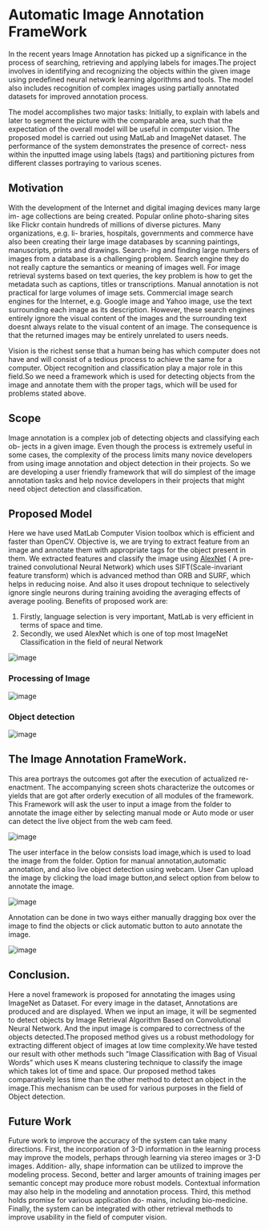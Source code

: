 # Automatic Image Annotation FrameWork
In the recent years Image Annotation has picked up a significance in the process of searching, retrieving and applying labels for images.The project involves in identifying and recognizing the objects within the given image using predefined neural network learning algorithms and tools. The model also includes recognition of complex images using partially annotated datasets for improved annotation process. 

The model accomplishes two major tasks: Initially, to explain with labels and later to segment the picture with the comparable area, such that the expectation of the overall model will be useful in computer vision. The proposed model is carried out using MatLab and ImageNet dataset. The performance of the system demonstrates the presence of correct- ness within the inputted image using labels (tags) and partitioning pictures from different classes portraying to various scenes.

## Motivation

With the development of the Internet and digital imaging devices many large im- age collections are being created. Popular online photo-sharing sites like Flickr contain hundreds of millions of diverse pictures. Many organizations, e.g. li- braries, hospitals, governments and commerce have also been creating their large image databases by scanning paintings, manuscripts, prints and drawings. Search- ing and finding large numbers of images from a database is a challenging problem. Search engine they do not really capture the semantics or meaning of images well. For image retrieval systems based on text queries, the key problem is how to get the metadata such as captions, titles or transcriptions. Manual annotation is not practical for large volumes of image sets. Commercial image search engines for the Internet, e.g. Google image and Yahoo image, use the text surrounding each image as its description. However, these search engines entirely ignore the visual content of the images and the surrounding text doesnt always relate to the visual content of an image. The consequence is that the returned images may be entirely unrelated to users needs.

Vision is the richest sense that a human being has which computer does not have and will consist of a tedious process to achieve the same for a computer. Object recognition and classification play a major role in this field.So we need a framework which is used for detecting objects from the image and annotate them with the proper tags, which will be used for problems stated above.

## Scope

Image annotation is a complex job of detecting objects and classifying each ob- jects in a given image. Even though the process is extremely useful in some cases, the complexity of the process limits many novice developers from using image annotation and object detection in their projects. So we are developing a user friendly framework that will do simplest of the image annotation tasks and help novice developers in their projects that might need object detection and classification.

## Proposed Model

Here we have used MatLab Computer Vision toolbox which is efficient and faster than OpenCV. Objective is, we are trying to extract feature from an image and annotate them with appropriate tags for the object present in them. We extracted features and classify the image using [AlexNet](https://es.mathworks.com/matlabcentral/fileexchange/59133-deep-learning-toolbox-model-for-alexnet-network) ( A pre-trained convolutional Neural Network) which uses SIFT(Scale-invariant feature transform) which is advanced method than ORB and SURF, which helps in reducing noise. And also it uses dropout technique to selectively ignore single neurons during training avoiding the averaging effects of average pooling. Benefits of proposed work are:

1. Firstly, language selection is very important, MatLab is very efficient in terms of space and time.
2. Secondly, we used AlexNet which is one of top most ImageNet Classification in the field of neural Network

![image](https://github.com/avinash28196/Image-Annotation-FrameWork/blob/master/ScreenShot/System%20Architecture.png)

### Processing of Image

![image](https://github.com/avinash28196/Image-Annotation-FrameWork/blob/master/ScreenShot/PreProcessing.png)

### Object detection 

![image](https://github.com/avinash28196/Image-Annotation-FrameWork/blob/master/ScreenShot/Object%20detection%20and%20segmentation.png)


## The Image Annotation FrameWork.

This area portrays the outcomes got after the execution of actualized re- enactment. The accompanying screen shots characterize the outcomes or yields that are got after orderly execution of all modules of the framework.
This Framework will ask the user to input a image from the folder to annotate the image either by selecting manual mode or Auto mode or user can detect the live object from the web cam feed.

![image](https://github.com/avinash28196/Image-Annotation-FrameWork/blob/master/ScreenShot/1.PNG)


The user interface in the below consists load image,which is used to load the image from the folder. Option for manual annotation,automatic annotation, and also live object detection using webcam.
User Can upload the image by clicking the load image button,and select option from below to annotate the image.


![image](https://github.com/avinash28196/Image-Annotation-FrameWork/blob/master/ScreenShot/2.jpg)

Annotation can be done in two ways either manually dragging box over the image to find the objects or click automatic button to auto annotate the image.

![image](https://github.com/avinash28196/Image-Annotation-FrameWork/blob/master/ScreenShot/3.jpg)

## Conclusion.

Here a novel framework is proposed for annotating the images using ImageNet as Dataset. For every image in the dataset, Annotations are produced and are displayed. When we input an image, it will be segmented to detect objects by Image Retrieval Algorithm Based on Convolutional Neural Network. And the input image is compared to correctness of the objects detected.The proposed method gives us a robust methodology for extracting different object of images at low time complexity.We have tested our result with other methods such ”Image Classification with Bag of Visual Words” which uses K means clustering technique to classify the image which takes lot of time and space. Our proposed method takes comparatively less time than the other method to detect an object in the image.This mechanism can be used for various purposes in the field of Object detection.

## Future Work

Future work to improve the accuracy of the system can take many directions. First, the incorporation of 3-D information in the learning process may improve the models, perhaps through learning via stereo images or 3-D images. Addition- ally, shape information can be utilized to improve the modeling process. Second, better and larger amounts of training images per semantic concept may produce more robust models. Contextual information may also help in the modeling and annotation process. Third, this method holds promise for various application do- mains, including bio-medicine. Finally, the system can be integrated with other retrieval methods to improve usability in the field of computer vision.
